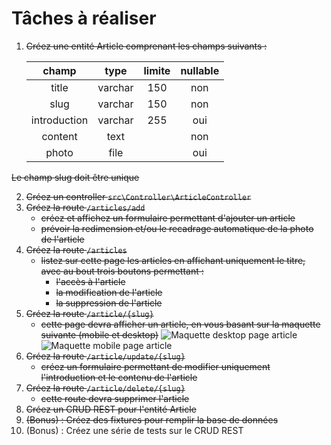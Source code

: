 
# Tâches à réaliser
1. ~~Créez une entité Article comprenant les champs suivants :~~

   | champ        |  type   | limite | nullable |
   |:-------:|:------------:|:--------:|:---:|
   | title        | varchar | 150    |   non    |
   | slug         | varchar | 150    |   non    |
   | introduction | varchar | 255    |   oui    |
   | content      |  text   |        |   non    |
   | photo        |  file   |        |   oui    |
~~Le champ slug doit être unique~~

2. ~~Créez un controller `src\Controller\ArticleController`~~
3. ~~Créez la route `/articles/add`~~
    - ~~créez et affichez un formulaire permettant d'ajouter un article~~
    - ~~prévoir la redimension et/ou le recadrage automatique de la photo de l'article~~ 
4. ~~Créez la route `/articles`~~
    - ~~listez sur cette page les articles en affichant uniquement le titre, avec au bout trois boutons permettant :~~
        - ~~l'accès à l'article~~
        - ~~la modification de l'article~~
        - ~~la suppression de l'article~~
5. ~~Créez la route `/article/{slug}`~~
    - ~~cette page devra afficher un article, en vous basant sur la maquette suivante (mobile et desktop)~~
      ![Maquette desktop page article](Desktop.png)
      ![Maquette mobile page article](Mobile.png)
6. ~~Créez la route `/article/update/{slug}`~~
    - ~~créez un formulaire permettant de modifier uniquement l'introduction et le contenu de l'article~~
7. ~~Créez la route `/article/delete/{slug}`~~
    - ~~cette route devra supprimer l'article~~
8. ~~Créez un CRUD REST pour l'entité Article~~
9. ~~(Bonus) : Créez des fixtures pour remplir la base de données~~
10. (Bonus) : Créez une série de tests sur le CRUD REST
